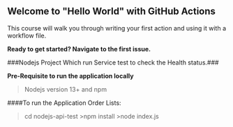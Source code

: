 ## Welcome to "Hello World" with GitHub Actions

This course will walk you through writing your first action and using it with a workflow file. 

**Ready to get started? Navigate to the first issue.**


###Nodejs Project Which run Service test to check the Health status.###

**Pre-Requisite to run the application locally**
> Nodejs version 13+ and npm

####To run the Application
Order Lists:
>cd nodejs-api-test >npm install >node index.js
